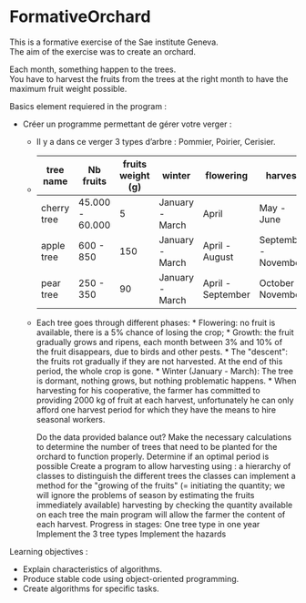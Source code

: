# FormativeOrchard


This is a formative exercise of the Sae institute Geneva.  
The aim of the exercise was to create an orchard.  

Each month, something happen to the trees.  
You have to harvest the fruits from the trees at the right month to have the maximum fruit weight possible.

Basics element requiered in the program :  
* Créer un programme permettant de gérer votre verger :
  * Il y a dans ce verger 3 types d’arbre : Pommier, Poirier, Cerisier.
  * | tree name | Nb fruits | fruits weight (g)| winter | flowering | harvest | descent (autumn) |
    | --- | --- | --- | --- | --- | --- | --- |
    | cherry tree | 45.000 - 60.000 | 5 | January - March | April | May - June | July - December |
    | apple tree | 600 - 850 | 150 | January - March | April - August | September - November | July - December |
    | pear tree | 250 - 350 | 90 | January - March | April - September | October - November | July - December |

  * Each tree goes through different phases:
        * Flowering: no fruit is available, there is a 5% chance of losing the crop;
        * Growth: the fruit gradually grows and ripens, each month between 3% and 10% of the fruit disappears, due to birds and other pests.
        * The "descent": the fruits rot gradually if they are not harvested. At the end of this period, the whole crop is gone.
        * Winter (January - March): The tree is dormant, nothing grows, but nothing problematic happens.
        * When harvesting for his cooperative, the farmer has committed to providing 2000 kg of fruit at each harvest, unfortunately he can only afford one harvest period    for which they have the means to hire seasonal workers.

 

    Do the data provided balance out? 
        Make the necessary calculations to determine the number of trees that need to be planted for the orchard to function properly.
        Determine if an optimal period is possible
    Create a program to allow harvesting using :
        a hierarchy of classes to distinguish the different trees
        the classes can implement a method for
             the "growing of the fruits" (= initiating the quantity; we will ignore the problems of season by estimating the fruits immediately available)
            harvesting by checking the quantity available on each tree
        the main program will allow the farmer the content of each harvest. 
    Progress in stages:
        One tree type in one year
        Implement the 3 tree types
        Implement the hazards


Learning objectives :  
* Explain characteristics of algorithms.
* Produce stable code using object-oriented programming.
* Create algorithms for specific tasks. 
